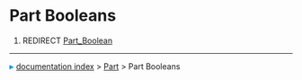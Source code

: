 # Part Booleans
1.  REDIRECT [Part_Boolean](Part_Boolean.md)



---
![](images/Right_arrow.png) [documentation index](../README.md) > [Part](Part_Workbench.md) > Part Booleans
